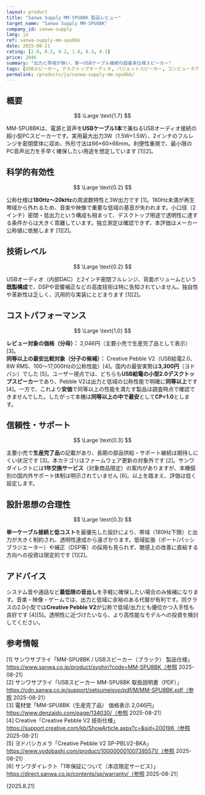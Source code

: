 ```yaml
---
layout: product
title: "Sanwa Supply MM-SPU8BK 製品レビュー"
target_name: "Sanwa Supply MM-SPU8BK"
company_id: sanwa-supply
lang: ja
ref: sanwa-supply-mm-spu8bk
date: 2025-08-21
rating: [2.0, 0.2, 0.2, 1.0, 0.3, 0.3]
price: 2046
summary: "出力と帯域が狭い、単一USBケーブル接続の超基本仕様スピーカー"
tags: [USBスピーカー, デスクトップオーディオ, バジェットスピーカー, コンピュータアクセサリー]
permalink: /products/ja/sanwa-supply-mm-spu8bk/
---
```


## 概要

$$ \Large \text{1.7} $$

MM-SPU8BKは、電源と音声を**USBケーブル1本**で兼ねるUSBオーディオ接続の超小型PCスピーカーです。実用最大出力3W（1.5W+1.5W）、2インチのフルレンジを密閉筐体に収め、外形寸法は66×60×66mm。利便性重視で、最小限のPC音声出力を手早く確保したい用途を想定しています [1][2]。

## 科学的有効性

$$ \Large \text{0.2} $$

公称仕様は**180Hz～20kHz**の周波数特性と3W出力です [1]。180Hz未満が再生帯域から外れるため、音楽や映像で重要な低域の基音が失われます。小口径（2インチ）密閉・低出力という構成も相まって、デスクトップ用途で透明性に達する条件からは大きく乖離しています。独立測定は確認できず、本評価はメーカー公称値に依拠します [1][2]。

## 技術レベル

$$ \Large \text{0.2} $$

USBオーディオ（内部DAC）と2インチ密閉フルレンジ、背面ボリュームという**既製構成**で、DSPや音響補正などの高度技術は特に告知されていません。独自性や革新性は乏しく、汎用的な実装にとどまります [1][2]。

## コストパフォーマンス

$$ \Large \text{1.0} $$

**レビュー対象の価格（分母）：** 2,046円（主要小売で生産完了品として表示）[3]。  
**同等以上の最安比較対象（分子の候補）：** Creative Pebble V2（USB給電2.0、8W RMS、100～17,000Hzの公称性能）[4]。国内の最安実勢は**3,300円**（ヨドバシ）でした [5]。ユーザー視点では、どちらも**USB給電の小型2.0デスクトップスピーカー**であり、Pebble V2は出力と低域の公称性能で明確に**同等以上**です [4]。一方で、これより**安価**で同等以上の性能を満たす製品は調査時点で確認できませんでした。したがって本機は**同等以上の中で最安**として**CP=1.0**とします。

## 信頼性・サポート

$$ \Large \text{0.3} $$

主要小売で**生産完了品**の記載があり、長期の部品供給・サポート継続は期待しにくい状況です [3]。本カテゴリはファームウェア更新の対象外です [2]。サンワダイレクトには**1年交換サービス**（対象商品限定）の案内がありますが、本機個別の国内外サポート体制は明示されていません [6]。以上を踏まえ、評価は低く設定します。

## 設計思想の合理性

$$ \Large \text{0.3} $$

**単一ケーブル接続と低コスト**を最優先した設計により、帯域（180Hz下限）と出力が大きく制約され、透明性達成から遠ざかります。低域拡張（ポート/パッシブラジエーター）や補正（DSP等）の採用も見られず、聴感上の改善に直結する方向への投資は限定的です [1][2]。

## アドバイス

システム音や通話など**最低限の音出し**を手軽に確保したい場合のみ候補になります。音楽・映像・ゲームでは、出力と低域に余裕のある代替が有利です。同クラスの2.0小型では**Creative Pebble V2**が公称で低域/出力とも優位かつ入手性も良好です [4][5]。透明性に近づけたいなら、より高性能なモデルへの投資を検討してください。

## 参考情報

[1] サンワサプライ「MM-SPU8BK / USBスピーカー（ブラック） 製品仕様」https://www.sanwa.co.jp/product/syohin?code=MM-SPU8BK（参照 2025-08-21）  
[2] サンワサプライ「USBスピーカー MM-SPU8BK 取扱説明書（PDF）」https://cdn.sanwa.co.jp/support/setsumeisyo/pdf/M/MM-SPU8BK.pdf（参照 2025-08-21）  
[3] 電材堂「MM-SPU8BK（生産完了品） 価格表示 2,046円」https://www.denzaido.com/page/134030/（参照 2025-08-21）  
[4] Creative「Creative Pebble V2 技術仕様」https://support.creative.com/kb/ShowArticle.aspx?c=&sid=200196（参照 2025-08-21）  
[5] ヨドバシカメラ「Creative Pebble V2 SP-PBLV2-BKA」https://www.yodobashi.com/product/100000001007385571/（参照 2025-08-21）  
[6] サンワダイレクト「1年保証について（本店限定サービス）」https://direct.sanwa.co.jp/contents/sp/warranty/（参照 2025-08-21）

(2025.8.21)

